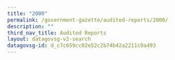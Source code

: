 ```yaml
---
title: "2000"
permalink: /government-gazette/audited-reports/2000/
description: ""
third_nav_title: Audited Reports
layout: datagovsg-v2-search
datagovsg-id: d_c7c659cc02e52c2b74b42a2211c0a493
---
```

